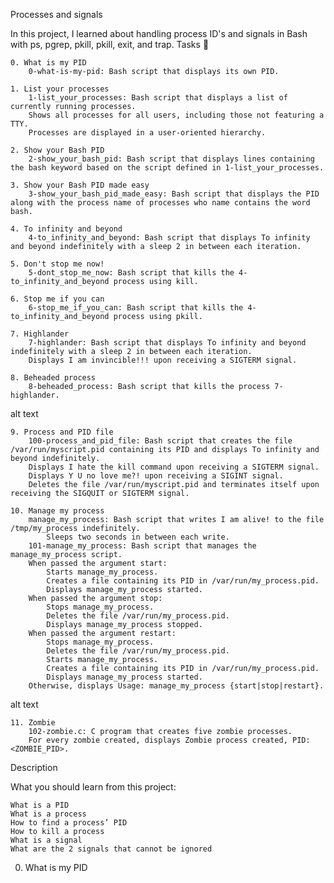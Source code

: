 Processes and signals

In this project, I learned about handling process ID's and signals in Bash with ps, pgrep, pkill, pkill, exit, and trap.
Tasks 📃

    0. What is my PID
        0-what-is-my-pid: Bash script that displays its own PID.

    1. List your processes
        1-list_your_processes: Bash script that displays a list of currently running processes.
        Shows all processes for all users, including those not featuring a TTY.
        Processes are displayed in a user-oriented hierarchy.

    2. Show your Bash PID
        2-show_your_bash_pid: Bash script that displays lines containing the bash keyword based on the script defined in 1-list_your_processes.

    3. Show your Bash PID made easy
        3-show_your_bash_pid_made_easy: Bash script that displays the PID along with the process name of processes who name contains the word bash.

    4. To infinity and beyond
        4-to_infinity_and_beyond: Bash script that displays To infinity and beyond indefinitely with a sleep 2 in between each iteration.

    5. Don't stop me now!
        5-dont_stop_me_now: Bash script that kills the 4-to_infinity_and_beyond process using kill.

    6. Stop me if you can
        6-stop_me_if_you_can: Bash script that kills the 4-to_infinity_and_beyond process using pkill.

    7. Highlander
        7-highlander: Bash script that displays To infinity and beyond indefinitely with a sleep 2 in between each iteration.
        Displays I am invincible!!! upon receiving a SIGTERM signal.

    8. Beheaded process
        8-beheaded_process: Bash script that kills the process 7-highlander.

alt text

    9. Process and PID file
        100-process_and_pid_file: Bash script that creates the file /var/run/myscript.pid containing its PID and displays To infinity and beyond indefinitely.
        Displays I hate the kill command upon receiving a SIGTERM signal.
        Displays Y U no love me?! upon receiving a SIGINT signal.
        Deletes the file /var/run/myscript.pid and terminates itself upon receiving the SIGQUIT or SIGTERM signal.

    10. Manage my process
        manage_my_process: Bash script that writes I am alive! to the file /tmp/my_process indefinitely.
            Sleeps two seconds in between each write.
        101-manage_my_process: Bash script that manages the manage_my_process script.
        When passed the argument start:
            Starts manage_my_process.
            Creates a file containing its PID in /var/run/my_process.pid.
            Displays manage_my_process started.
        When passed the argument stop:
            Stops manage_my_process.
            Deletes the file /var/run/my_process.pid.
            Displays manage_my_process stopped.
        When passed the argument restart:
            Stops manage_my_process.
            Deletes the file /var/run/my_process.pid.
            Starts manage_my_process.
            Creates a file containing its PID in /var/run/my_process.pid.
            Displays manage_my_process started.
        Otherwise, displays Usage: manage_my_process {start|stop|restart}.

alt text

    11. Zombie
        102-zombie.c: C program that creates five zombie processes.
        For every zombie created, displays Zombie process created, PID: <ZOMBIE_PID>.

Description

What you should learn from this project:

    What is a PID
    What is a process
    How to find a process’ PID
    How to kill a process
    What is a signal
    What are the 2 signals that cannot be ignored

0. What is my PID

